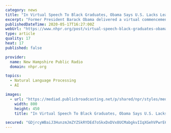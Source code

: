 ```yaml
---
category: news
title: "In Virtual Speech To Black Graduates, Obama Says U.S. Lacks Leadership On Coronavirus"
excerpt: "Former President Barack Obama delivered a virtual commencement address on Saturday, urging the tens of thousands of graduates from historically black"
publishedDateTime: 2020-05-17T16:27:00Z
webUrl: "https://www.nhpr.org/post/virtual-speech-black-graduates-obama-says-us-lacks-leadership-coronavirus"
type: article
quality: 17
heat: 17
published: false

provider:
  name: New Hampshire Public Radio
  domain: nhpr.org

topics:
  - Natural Language Processing
  - AI

images:
  - url: "https://mediad.publicbroadcasting.net/p/shared/npr/styles/medium/nprshared/202005/857573240.jpg"
    width: 800
    height: 450
    title: "In Virtual Speech To Black Graduates, Obama Says U.S. Lacks Leadership On Coronavirus"

secured: "GDjrcyWBaiJ3HunzmJmZYZSkRYDEd7oSkxDxDVx8UCMabgkvIIqXGehVPwrE6FeyIiwcigppS5tEVEdn8e0nVDiWkfRrhoZTx1V6oOmOQKW4WD0ciE06IdxDy3hVcyxEfFlc3AZNGEbY3LRh6LMHhIuhMV6YrmisBLYbNSxTrjxRF4dbBHMqoaWpu3Wy8UqetmDYjGiH3x7cGrgBNJs8tNdIaCUiMmrw1OzpOnCkMRN4yUGhgfXvNBhlSz/qg5hSnEdi89bHHwfjpTZg1JVq5LYZPLxYHVZs2aAedKADF3hznI1P5aTmPX9fapN52jVJkahEhHXG4kdsN1uue6iPsVsJ+JOjjUlpbzaTdWryxolFJMFVcHNbejTpwR9Ub4bG7TnErA0v1jqee7UIJUU2P8BQ11uQSrARmBRFex5AVUIIt0VGa3NzK2XWB9+JWhAhEyIRRmpM+XulhFeuI7Z4oxgf8jv1B4y52IlIcuJuErs=;m2uT8QlK7lb3QDuc9f6pIw=="
---
```


